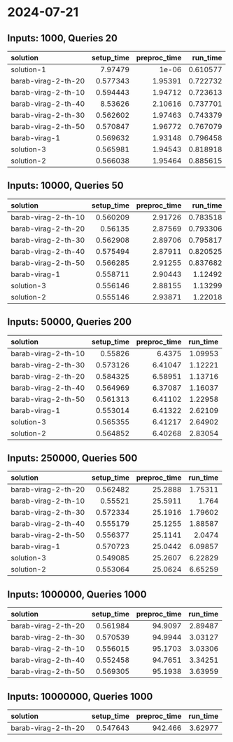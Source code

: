 # 2024-07-21

## Inputs: 1000, Queries 20

| solution            |   setup_time |   preproc_time |   run_time |
|:--------------------|-------------:|---------------:|-----------:|
| solution-1          |     7.97479  |        1e-06   |   0.610577 |
| barab-virag-2-th-20 |     0.577343 |        1.95391 |   0.722732 |
| barab-virag-2-th-10 |     0.594443 |        1.94712 |   0.723613 |
| barab-virag-2-th-40 |     8.53626  |        2.10616 |   0.737701 |
| barab-virag-2-th-30 |     0.562602 |        1.97463 |   0.743379 |
| barab-virag-2-th-50 |     0.570847 |        1.96772 |   0.767079 |
| barab-virag-1       |     0.569632 |        1.93148 |   0.796458 |
| solution-3          |     0.565981 |        1.94543 |   0.818918 |
| solution-2          |     0.566038 |        1.95464 |   0.885615 |

## Inputs: 10000, Queries 50

| solution            |   setup_time |   preproc_time |   run_time |
|:--------------------|-------------:|---------------:|-----------:|
| barab-virag-2-th-10 |     0.560209 |        2.91726 |   0.783518 |
| barab-virag-2-th-20 |     0.56135  |        2.87569 |   0.793306 |
| barab-virag-2-th-30 |     0.562908 |        2.89706 |   0.795817 |
| barab-virag-2-th-40 |     0.575494 |        2.87911 |   0.820525 |
| barab-virag-2-th-50 |     0.566285 |        2.91255 |   0.837682 |
| barab-virag-1       |     0.558711 |        2.90443 |   1.12492  |
| solution-3          |     0.556146 |        2.88155 |   1.13299  |
| solution-2          |     0.555146 |        2.93871 |   1.22018  |

## Inputs: 50000, Queries 200

| solution            |   setup_time |   preproc_time |   run_time |
|:--------------------|-------------:|---------------:|-----------:|
| barab-virag-2-th-10 |     0.55826  |        6.4375  |    1.09953 |
| barab-virag-2-th-30 |     0.573126 |        6.41047 |    1.12221 |
| barab-virag-2-th-20 |     0.584325 |        6.58951 |    1.13716 |
| barab-virag-2-th-40 |     0.564969 |        6.37087 |    1.16037 |
| barab-virag-2-th-50 |     0.561313 |        6.41102 |    1.22958 |
| barab-virag-1       |     0.553014 |        6.41322 |    2.62109 |
| solution-3          |     0.565355 |        6.41217 |    2.64902 |
| solution-2          |     0.564852 |        6.40268 |    2.83054 |

## Inputs: 250000, Queries 500

| solution            |   setup_time |   preproc_time |   run_time |
|:--------------------|-------------:|---------------:|-----------:|
| barab-virag-2-th-20 |     0.562482 |        25.2888 |    1.75311 |
| barab-virag-2-th-10 |     0.55521  |        25.5911 |    1.764   |
| barab-virag-2-th-30 |     0.572334 |        25.1916 |    1.79602 |
| barab-virag-2-th-40 |     0.555179 |        25.1255 |    1.88587 |
| barab-virag-2-th-50 |     0.556377 |        25.1141 |    2.0474  |
| barab-virag-1       |     0.570723 |        25.0442 |    6.09857 |
| solution-3          |     0.549085 |        25.2607 |    6.22829 |
| solution-2          |     0.553064 |        25.0624 |    6.65259 |

## Inputs: 1000000, Queries 1000

| solution            |   setup_time |   preproc_time |   run_time |
|:--------------------|-------------:|---------------:|-----------:|
| barab-virag-2-th-20 |     0.561984 |        94.9097 |    2.89487 |
| barab-virag-2-th-30 |     0.570539 |        94.9944 |    3.03127 |
| barab-virag-2-th-10 |     0.556015 |        95.1703 |    3.03306 |
| barab-virag-2-th-40 |     0.552458 |        94.7651 |    3.34251 |
| barab-virag-2-th-50 |     0.569305 |        95.1938 |    3.63959 |

## Inputs: 10000000, Queries 1000

| solution            |   setup_time |   preproc_time |   run_time |
|:--------------------|-------------:|---------------:|-----------:|
| barab-virag-2-th-20 |     0.547643 |        942.466 |    3.62977 |